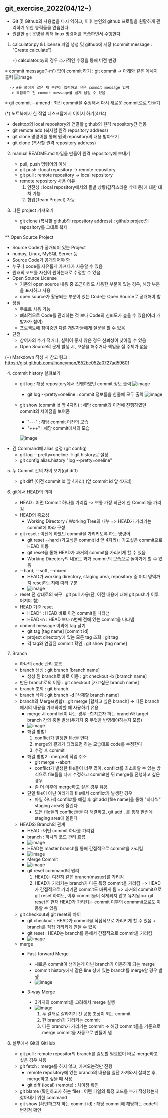 ## git_exercise_2022(04/12~)

* Git 및 Github의 사용법을 다시 익히고, 이후 본인의 github 프로필을 원활하게 관리하기 위한 능력들을 연습한다.
* 원활한 git 운영을 위해 linux 명령어를 복습하면서 수행한다.

1. calculator.py & License 파일 생성 및 github에 저장 (commit message : "Create calculate")

   +) calculator.py의 경우 추가적인 수정을 통해 버전 변경

 ※ commit message('-m') 없이 commit 하기 : git commit -> 아래와 같은 메세지 출력
      ![image](https://user-images.githubusercontent.com/79882248/163896398-719fac5f-16e4-4f83-874d-1e059768d78b.png)
      
      -> #을 붙이지 않은 채 본인이 입력하고 싶은 commit message 입력
      -> 복잡하고 긴 commit message를 쉽게 남길 수 있음
      
 ※ git commit --amend : 최신 commit을 수정해서 다시 새로운 commit으로 만들기
 
 
(*) 노트북에서 한 작업 데스크탑에서 이어서 하기(4/14)
   - desktop의 local repository와 연결할 github의 원격 repository간 연동
   - git remote add (복사할 원격 repository address)
   - git clone 명령어를 통해 원격 repository의 내용 받아오기
   - git clone (복사할 원격 repository address)

2. manual README.md 파일을 만들어 원격 repository에 보내기
   - pull, push 명령어의 이해
   - git push : local repository → remote repository
   - git pull : remote repository → local repository
   - remote repository 사용 이유
     1. 안전성 : local repository에서의 돌발 상황(갑작스러운 삭제 등)에 대한 대처 가능
     2. 협업(Team Project) 가능

3. 다른 project 가져오기
   - git clone (복사할 github의 repository address) : github project의 repository를 그대로 복제

** Open Source Project
   - Source Code가 공개되어 있는 Project
   - numpy, Linux, MySQL Server 등
   - Source Code가 공개되어야 함
   - 누구나 code를 자유롭게 가져다가 사용할 수 있음
   - 원래의 코드를 자신이 원하는대로 수정할 수 있음
   - Open Source License
      - 기존의 open source 내용 중 조금이라도 사용한 부분이 있는 경우, 해당 부분을 표시하고 사용
      - open source가 활용되는 부분이 있는 Code는 Open Source로 공개해야 함
   - 장점
      - 무료로 사용 가능
      - 폐쇠적으로 Code를 관리하는 것 보다 Code의 신뢰도가 높을 수 있음(여러 개발자가 참여)
      - 프로젝트에 참여중인 다른 개발자들에게 질문을 할 수 있음
   - 단점
      - 참여자의 수가 적거나, 실력이 좋지 않은 경우 신뢰성이 낮아질 수 있음
      - Open Source의 문제 발생 시, 보상을 해주거나 책임을 질 주체가 없음

(+) Markdown 작성 시 참고 링크 : https://gist.github.com/ihoneymon/652be052a0727ad59601

4. commit history 살펴보기
   - git log : 해당 repository에서 진행하였던 commit 정보 출력
   ![image](https://user-images.githubusercontent.com/79882248/163896018-9c718af1-cbf4-41ff-9d52-372b65d2b5ac.png)

      - git log --pretty=oneline : commit 정보들을 한줄에 모두 출력
      ![image](https://user-images.githubusercontent.com/79882248/163895976-ba844d6f-2df2-4bb8-aa12-2c3a3b00f2a0.png)

   - git show (commit id 앞 4자리) : 해당 commit과 이전에 진행하였던 commit의 차이점을 보여줌
      - "---" : 해당 commit 이전의 모습
      - "+++" : 해당 commit에서의 모습

      ![image](https://user-images.githubusercontent.com/79882248/163895875-ead91e7d-b3a5-4e41-bdf8-e1b1bf28f536.png)


* 긴 Command에 alias 설정 (git config)
   - git log --pretty=oneline -> git history로 설정
   - git config alias.history "log --pretty=oneline"
  
5. 두 Commit 간의 차이 보기(git diff)
   - git diff (이전 commit id 앞 4자리) (앞 commit id 앞 4자리)

6. git에서 HEAD의 의미
   - HEAD : 어떤 Commit 하나를 가리킴
      -> 보통 가장 최근에 한 Commit을 가리킴
   - HEAD의 중요성
      - Working Directory / Working Tree의 내부 => HEAD가 가리키는 commit에 따라 구성
   - git reset : 이전에 하였던 commit을 가리키도록 하는 명령어
      - git reset --hard (가고싶은 commit id 앞 4자리) : 가고싶은 commit으로 HEAD 이동
      - git reset을 통해 HEAD가 과거의 commit을 가리키게 할 수 있음
      - Working Directory의 내용도 과거 commit의 모습으로 돌아가게 할 수 있음
   - --hard, --soft, --mixed
      - HEAD가 working directory, staging area, repository 중 어디 영역까지 reset하는지에 따라 구분
      - ![image](https://user-images.githubusercontent.com/79882248/163928821-b9acacb2-541d-462a-8cc5-1f18e8e501d5.png)
   - reset 전 상태로의 복구 : git pull 사용(단, 이전 내용에 대해 git push가 이루어져야 함)
   - HEAD 기준 reset
      - HEAD^ : HEAD 바로 이전 commit을 나타냄
      - HEAD~n : HEAD 보다 n번째 전에 있는 commit을 나타냄
   - commit message 이외에 tag 달기
      - git tag [tag name] [commit id]
      - project directory에 있는 모든 tag 조회 : git tag
      - 각 tag와  연결된 commit 확인 : git show [tag name]

5. Branch
   - 하나의 code 관리 흐름
   - branch 생성 : git branch [branch name]
      - 생성 된 branch로 바로 이동 : git checkout -b [bramch name]
   - 만든 branch로의 이동 : git checkout [가고싶은 branch name]
   - branch 조회 : git branch
   - branch 삭제 : git branch -d [삭제할 branch name]
   - branch의 Merge(병합) : git merge [합치고 싶은 branch] -> 다른 branch에서의 내용을 가져와야할 때 사용하기 유용
      - merge 시 comflict이 나는 경우 : 합치고자 하는 branch와 target branch 간의 충돌 발생(두가지 중 무엇을 반영해야하는지 모름)
      - ![image](https://user-images.githubusercontent.com/79882248/165004082-11100c68-fb20-47ff-a942-d247801d69f9.png)
      - 해결 방법1
         1. conflict가 발생한 file을 연다
         2. merge의 결과가 되었으면 하는 모습대로 code를 수정한다
         3. 수정 후 commit
      - 해결 방법2 : merge의 작업 취소
         - git merge --abort
         - confilct가 발생한 file들이 너무 많아, conflict를 최소화할 수 있는 방식으로 file들을 다시 수정하고 commit한 뒤 merge를 진행하고 싶은 경우
         - 좀 더 이후에 merge하고 싶은 경우 유용
      - 단일 file이 아닌 여러개의 file에서 conflict가 발생한 경우
         - 파일 하나씩 confilct를 해결 후 git add [file name]을 통해 "하나씩" staging area에 올린다
         - 모든 file들의 conflict들을 다 해결하고, git add . 를 통해 한번에 staging area에 올린다
   - HEAD와 Branch의 관계
      - HEAD : 어떤 commit 하나를 가리킴
      - branch : 하나의 코드 관리 흐름
      - ![image](https://user-images.githubusercontent.com/79882248/165007548-0ffc076e-7590-45a1-8b97-282fcb30b6dd.png)
      - HEAD는 master branch를 통해 간접적으로 commit을 가리킴
      - ![image](https://user-images.githubusercontent.com/79882248/165007665-06f241e5-ec68-4d6c-b047-3d5505bfcd63.png)
      - Merge Commit
      - ![image](https://user-images.githubusercontent.com/79882248/165007934-9f273961-8f8c-4431-b1a6-6bcc40b1b523.png)
      - git reset command의 원리
         1. HEAD는 여전히 같은 branch(master)를 가리킴
         2. HEAD가 가리키는 branch가 다른 특정 commit을 가리킴
         => HEAD가 간접적으로 가리키던 commit도 바뀌게 됨
         => 과거의 commit으로 git reset 하여도, 이후 commit들이 삭제되지 않고 유지됨
         => git reset은 현재 HEAD가 가리키는 commit 이후의 commmit으로도 이동할 수 있음
   - git checkout과 git reset의 차이
      - git checkout : HEAD가 commit을 직접적으로 가리키게 할 수 있음 + branch를 직접 가리키게 만들 수 있음
      - git reset : HEAD는 branch를 통해서 간접적으로 commit을 가리킴
      - ![image](https://user-images.githubusercontent.com/79882248/165010152-5b952b20-17f2-4d36-9f87-71a794ee49b8.png)
   - merge
      - Fast-forward Merge
         - 새로운 commit이 생기는게 아닌 branch가 이동하게 되는 merge
         - commit history에서 같은 line 상에 있는 branch를 merge할 경우 발생
         - ![image](https://user-images.githubusercontent.com/79882248/165012278-0f5df243-9d17-4c63-b261-95a31a53bec2.png)

      - 3-way Merge
         - 3가지의 commmit을 고려해서 merge 실행
         - ![image](https://user-images.githubusercontent.com/79882248/165012349-294d3177-c3ba-45ef-bc3b-f61211fe529b.png)
            1. 두 갈래로 갈라지기 전 공통 조상이 되는 commit
            2. 한 branch가 가리키는 commit
            3. 다른 branch가 가리키는 commit
            => 해당 commit들을 기준으로 merge commit을 자동으로 만들어 냄

6. 실무에서 Git과 GitHub
   - git pull : remote repositor의 branch를 검토할 필요없이 바로 merge하고 싶은 경우 사용
   - git fetch : merge를 하지 않고, 가져오는것만 진행
      - remote repository에 있는 branch의 내용을 일단 가져와서 살펴본 후, merge하고 싶을 때 사용
      - git diff (local) (remote) : 차이점 확인
   - git blame (확인하고자 하는 file) : 어떤 파일의 특정 코드를 누가 작성했는지 찾아내기 위한 command
   - git show (확인하고자 하는 commit id) : 해당 commit에 해당하는 code의 변경점 확인


 
